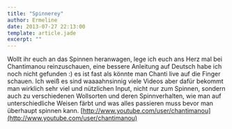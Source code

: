 ```yaml
---
title: "Spinnerey"
author: Ermeline
date: 2013-07-27 22:13:00
template: article.jade
excerpt: ""
---
```


Wollt ihr euch an das Spinnen heranwagen, lege ich euch ans Herz mal bei
Chantimanou reinzuschauen, eine bessere Anleitung auf Deutsch habe ich
noch nicht gefunden :) es ist fast als könnte man Chanti live auf die
Finger schauen. Ich weiß es sind waaaahnsinnig viele Videos aber dafür
bekommt man wirklich sehr viel und nützlichen Input, nicht nur zum
Spinnen, sondern auch zu verschiedenen Wollsorten und deren
Spinnverhalten, wie man auf unterschiedliche Weisen färbt und was alles
passieren muss bevor man überhaupt spinnen kann.
[http://www.youtube.com/user/chantimanou](http://www.youtube.com/user/chantimanou)
 
